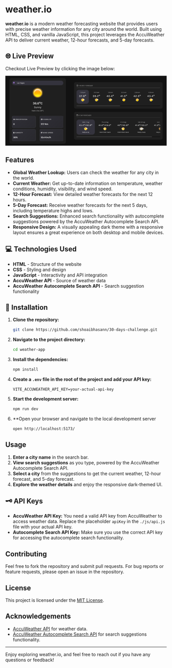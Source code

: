 # weather.io

**weather.io** is a modern weather forecasting website that provides users with precise weather information for any city around the world. Built using HTML, CSS, and vanilla JavaScript, this project leverages the AccuWeather API to deliver current weather, 12-hour forecasts, and 5-day forecasts.

## 🌐 Live Preview

Checkout Live Preview by clicking the image below:

[![LivePreview](./public/preview.png)](https://threads-clone-two-pink.vercel.app/)



## Features

- **Global Weather Lookup:** Users can check the weather for any city in the world.
- **Current Weather:** Get up-to-date information on temperature, weather conditions, humidity, visibility, and wind speed.
- **12-Hour Forecast:** View detailed weather forecasts for the next 12 hours.
- **5-Day Forecast:** Receive weather forecasts for the next 5 days, including temperature highs and lows.
- **Search Suggestions:** Enhanced search functionality with autocomplete suggestions powered by the AccuWeather Autocomplete Search API.
- **Responsive Design:** A visually appealing dark theme with a responsive layout ensures a great experience on both desktop and mobile devices.


## 💻 Technologies Used

- **HTML** - Structure of the website
- **CSS** - Styling and design
- **JavaScript** - Interactivity and API integration
- **AccuWeather API** - Source of weather data
- **AccuWeather Autocomplete Search API** - Search suggestion functionality

## 🔽 Installation

1. **Clone the repository:**

    ```bash
    git clone https://github.com/shoaibhasann/30-days-challenge.git
    ```

2. **Navigate to the project directory:**

    ```bash
    cd weather-app
    ```

3. **Install the dependencies:**

    ```bash
    npm install
    ```

4. **Create a `.env` file in the root of the project and add your API key:**

    ```plaintext
    VITE_ACCUWEATHER_API_KEY=your-actual-api-key
    ```

5. **Start the development server:**

    ```bash
    npm run dev
    ```

6. **Open your browser and navigate to the local development server

    ```bash
    open http://localhost:5173/
    ```

## Usage

1. **Enter a city name** in the search bar.
2. **View search suggestions** as you type, powered by the AccuWeather Autocomplete Search API.
3. **Select a city** from the suggestions to get the current weather, 12-hour forecast, and 5-day forecast.
4. **Explore the weather details** and enjoy the responsive dark-themed UI.

## 🗝️ API Keys

- **AccuWeather API Key:** You need a valid API key from AccuWeather to access weather data. Replace the placeholder `apiKey` in the `./js/api.js` file with your actual API key.
- **Autocomplete Search API Key:** Make sure you use the correct API key for accessing the autocomplete search functionality.

## Contributing

Feel free to fork the repository and submit pull requests. For bug reports or feature requests, please open an issue in the repository.

## License

This project is licensed under the [MIT License](LICENSE).

## Acknowledgements

- [AccuWeather API](https://developer.accuweather.com/) for weather data.
- [AccuWeather Autocomplete Search API](https://developer.accuweather.com/apis) for search suggestions functionality.

---

Enjoy exploring weather.io, and feel free to reach out if you have any questions or feedback!
